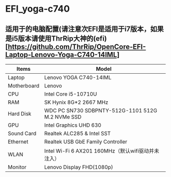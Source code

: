 # EFI_yoga-c740

## 适用于的电脑配置(请注意次EFI是适用于i7版本，如果是i5版本请使用ThrRip大神的(efi)[https://github.com/ThrRip/OpenCore-EFI-Laptop-Lenovo-Yoga-C740-14IML]
| Items       | Model               |
| ----------- | ------------------- |
| Laptop      | Lenovo YOGA C740-14IML |
| Motherboard | Lenovo    |
| CPU         | Intel Core i5-10710U |
| RAM         | SK Hynix 8G*2 2667 MHz |
| Hard Disk   | WDC PC SN730 SDBPNTY-512G-1101 512G M.2 NVMe SSD |
| GPU         | Intel Graphics UHD 630 |
| Sound Card  | Realtek ALC285 & Intel SST |
| Ethernet    | Realtek USB GbE Family Controller |
| WLAN        | Intel Wi-Fi 6 AX201 160MHz（默认wifi驱动并未注入） |
| Monitor     | Lenovo Display FHD(1080p)  |
